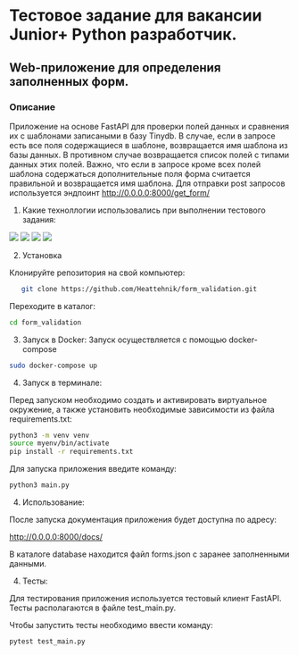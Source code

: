 # Тестовое задание для вакансии Junior+ Python разработчик.
## Web-приложение для определения заполненных форм.

### Описание

Приложение на основе FastAPI для проверки полей данных и 
сравнения их c шаблонами записаными в базу Tinydb. В случае, если в запросе есть все поля содержащиеся в шаблоне,
возвращается имя шаблона из базы данных. В противном случае возвращается список полей с типами данных этих полей.
Важно, что если в запросе кроме всех полей шаблона содержаться дополнительные поля форма считается правильной и 
возвращается имя шаблона.
Для отправки post запросов используется эндпоинт http://0.0.0.0:8000/get_form/


1. Какие техноллогии использовались при выполнении тестового задания:
    
![](https://img.shields.io/badge/Code-Python-informational?style=flat&logo=python&logoColor=white&color=green)
![](https://img.shields.io/badge/Framework-FastAPI-informational?style=flat&logo=fastapi&logoColor=white&color=green)
![](https://img.shields.io/badge/Database-TinyDB-informational?style=flat&logo=tinydb&logoColor=white&color=green)
![](https://img.shields.io/badge/Tools-Docker-informational?style=flat&logo=docker&logoColor=white&color=green)

2. Установка 

Клонируйте репозитория на свой компьютер:
```bash
   git clone https://github.com/Heattehnik/form_validation.git
```
Переходите в каталог:
``` bash
cd form_validation
```
3. Запуск в Docker:
Запуск осуществляется с помощью docker-compose
```bash
sudo docker-compose up
```

4. Запуск в терминале:

Перед запуском необходимо создать и активировать виртуальное окружение, а также установить необходимые зависимости из файла requirements.txt:

```bash
python3 -m venv venv
source myenv/bin/activate
pip install -r requirements.txt
```

Для запуска приложения введите команду:
```bash
python3 main.py
```

4. Использование:

После запуска документация приложения будет доступна по адресу:

http://0.0.0.0:8000/docs/

В каталоге database находится файл forms.json с заранее заполненными данными.

4. Тесты:

Для тестирования приложения используется тестовый клиент FastAPI. Тесты располагаются в файле test_main.py.

Чтобы запустить тесты необходимо ввести команду:

```bash
pytest test_main.py
```